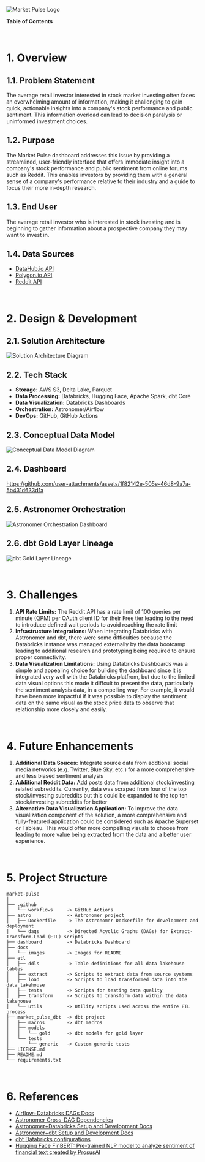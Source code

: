 ![Market Pulse Logo](./docs/images/market-pulse-header.png)

**Table of Contents**


<br>

# 1. Overview
## 1.1. Problem Statement 
The average retail investor interested in stock market investing often faces an overwhelming amount of information, making it challenging to gain quick, actionable insights into a company's stock performance and public sentiment. This information overload can lead to decision paralysis or uninformed investment choices. 

## 1.2. Purpose
The Market Pulse dashboard addresses this issue by providing a streamlined, user-friendly interface that offers immediate insight into a company's stock performance and public sentiment from online forums such as Reddit. This enables investors by providing them with a general sense of a company's performance relative to their industry and a guide to focus their more in-depth research.

## 1.3. End User
The average retail investor who is interested in stock investing and is beginning
to gather information about a prospective company they may want to invest in.

## 1.4. Data Sources
- [DataHub.io API](https://datahub.io/core/s-and-p-500-companies)
- [Polygon.io API](https://polygon.io/docs/rest/stocks/overview)
- [Reddit API](https://www.reddit.com/dev/api/oauth)

<br>

# 2. Design & Development

## 2.1. Solution Architecture
![Solution Architecture Diagram](./docs/images/solution-architecture-v2.png)

## 2.2. Tech Stack
- **Storage:** AWS S3, Delta Lake, Parquet
- **Data Processing:** Databricks, Hugging Face, Apache Spark, dbt Core
- **Data Visualization:** Databricks Dashboards
- **Orchestration:** Astronomer/Airflow
- **DevOps:** GitHub, GitHub Actions

## 2.3. Conceptual Data Model
![Conceptual Data Model Diagram](./docs/images/conceptual-data-model.png)

## 2.4. Dashboard
https://github.com/user-attachments/assets/1f82142e-505e-46d8-9a7a-5b431d633d1a


## 2.5. Astronomer Orchestration
![Astronomer Orchestration Dashboard](./docs/images/astronomer-orchestration-dashboard.jpeg)

## 2.6. dbt Gold Layer Lineage
![dbt Gold Layer Lineage](./docs/images/dbt-gold-layer-data-lineage.jpeg)

<br>

# 3. Challenges
1. **API Rate Limits:** The Reddit API has a rate limit of 100 queries per minute (QPM) per OAuth client ID for
their Free tier leading to the need to introduce defined wait periods to avoid reaching the rate limit
2. **Infrastructure Integrations:** When integrating Databricks with Astronomer and dbt, there were some difficulties because the Databricks instance was managed externally by the data bootcamp leading to additional research and prototyping being required to ensure proper connectivity.
3. **Data Visualization Limitations:** Using Databricks Dashboards was a simple and appealing choice for building the dashboard since it is integrated very well with the Databricks platfrom, but due to the limited data visual options this made it diffcult to present the data, particularly the sentiment analysis data, in a compelling way. For example, it would have been more impactful if it was possible to display the sentiment data on the same visual as the stock price data to observe that relationship more closely and easily.

<br>

# 4. Future Enhancements
1. **Additional Data Souces:** Integrate source data from addtional social media networks (e.g. Twitter, Blue Sky, etc.) for a more comprehensive and less biased sentiment analysis
2. **Additional Reddit Data:** Add posts data from additional stock/investing related subreddits. Currently, data was scraped from four of the top stock/investing subreddits but this could be expanded to the top ten stock/investing subreddits for better
3. **Alternative Data Visualization Application:** To improve the data visualization component of the solution,  a more comprehensive and fully-featured application could be considered such as Apache Superset or Tableau. This would offer more compelling visuals to choose from leading to more value being extracted from the data and a better user experience.

<br>

# 5. Project Structure
```
market-pulse
│ 
├── .github
│   └── workflows     -> GitHub Actions
├── astro             -> Astronomer project
│   ├── Dockerfile    -> The Astronomer Dockerfile for development and deployment
│   └── dags          -> Directed Acyclic Graphs (DAGs) for Extract-Transform-Load (ETL) scripts
├── dashboard         -> Databricks Dashboard 
├── docs              
│   └── images        -> Images for README
├── etl
│   ├── ddls          -> Table definitions for all data lakehouse tables
│   ├── extract       -> Scripts to extract data from source systems
│   ├── load          -> Scripts to load transformed data into the data lakehouse
│   ├── tests         -> Scripts for testing data quality
│   ├── transform     -> Scripts to transform data within the data lakehouse
│   └── utils         -> Utility scripts used across the entire ETL process
├── market_pulse_dbt  -> dbt project
│   ├── macros        -> dbt macros
│   ├── models
│   │   └── gold      -> dbt models for gold layer
│   └── tests        
│       └── generic   -> Custom generic tests
├── LICENSE.md
├── README.md
└── requirements.txt
```

<br>

# 6. References
- [Airflow+Databricks DAGs Docs](https://airflow.apache.org/docs/apache-airflow-providers-databricks/stable/index.html)
- [Astronomer Cross-DAG Dependencies](https://www.astronomer.io/docs/learn/cross-dag-dependencies/?tab=taskflow#triggerdagrunoperator)
- [Astronomer+Databricks Setup and Development Docs](https://www.astronomer.io/docs/learn/airflow-databricks/)
- [Astronomer+dbt Setup and Development Docs](https://astronomer.github.io/astronomer-cosmos/)
- [dbt Databricks configurations](https://docs.getdbt.com/reference/resource-configs/databricks-configs)
- [Hugging Face FinBERT: Pre-trained NLP model to analyze sentiment of financial text created by ProsusAI](https://huggingface.co/ProsusAI/finbert)
